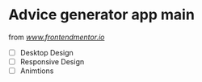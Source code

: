 # Advice generator app main

from *www.frontendmentor.io*

- [ ] Desktop Design
- [ ] Responsive Design
- [ ] Animtions
